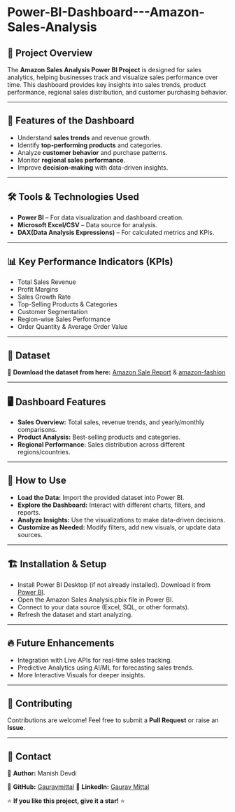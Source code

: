 # Power-BI-Dashboard---Amazon-Sales-Analysis

## 📌 Project Overview

The **Amazon Sales Analysis Power BI Project** is designed for sales analytics, helping businesses track and visualize sales performance over time. This dashboard provides key insights into sales trends, product performance, regional sales distribution, and customer purchasing behavior.

---
## 🚀 Features of the Dashboard

 - Understand **sales trends** and revenue growth.
 - Identify **top-performing products** and categories.
 - Analyze **customer behavior** and purchase patterns.
 - Monitor **regional sales performance**.
 - Improve **decision-making** with data-driven insights.
---

## 🛠️ Tools & Technologies Used

 - **Power BI** – For data visualization and dashboard creation.
 - **Microsoft Excel/CSV** – Data source for analysis.
 - **DAX(Data Analysis Expressions)** – For calculated metrics and KPIs.
---
## 📊 Key Performance Indicators (KPIs)

 -  Total Sales Revenue
 -  Profit Margins
 -  Sales Growth Rate
 -  Top-Selling Products & Categories
 -  Customer Segmentation
 -  Region-wise Sales Performance
 -  Order Quantity & Average Order Value
---
## 📂 Dataset  
🔹 **Download the dataset from here:** [Amazon Sale Report](https://github.com/gauravmittal9718/Power-BI-Dashboard---Amazon-Sales-Analysis/blob/main/Amazon%20Sale%20Report%20.xlsx)  &  [amazon-fashion](https://drive.google.com/file/d/1J5B5qzajH_ov8Z2pC7o0ASSjohKoQpDd/view?usp=sharing) 

---
## 🖥️ Dashboard Features

 -  **Sales Overview:** Total sales, revenue trends, and yearly/monthly comparisons.
 -  **Product Analysis:** Best-selling products and categories.
 -  **Regional Performance:** Sales distribution across different regions/countries.

---
## 🚀 How to Use

 -  **Load the Data:** Import the provided dataset into Power BI.
 -  **Explore the Dashboard:** Interact with different charts, filters, and reports.
 -  **Analyze Insights:** Use the visualizations to make data-driven decisions.
 -  **Customize as Needed:** Modify filters, add new visuals, or update data sources.

---
## 🏗️ Installation & Setup
 -  Install Power BI Desktop (if not already installed). Download it from [Power BI](https://www.microsoft.com/en-us/power-platform/products/power-bi/desktop).
 -  Open the Amazon Sales Analysis.pbix file in Power BI.
 -  Connect to your data source (Excel, SQL, or other formats).
 -  Refresh the dataset and start analyzing.

---
## 🔥 Future Enhancements

 -  Integration with Live APIs for real-time sales tracking.
 -  Predictive Analytics using AI/ML for forecasting sales trends.
 -  More Interactive Visuals for deeper insights.
   
---
## 🤝 Contributing  
Contributions are welcome! Feel free to submit a **Pull Request** or raise an **Issue**.

---

## 📧 Contact  
📌 **Author:**  Manish Devdi   

📌 **GitHub:**  [Gauravmittal](https://github.com/gauravmittal9718)              📌 **LinkedIn:** [Gaurav Mittal](https://www.linkedin.com/in/gaurav-mittal-59378b201/)  

⭐ **If you like this project, give it a star!** ⭐  



